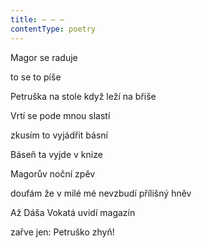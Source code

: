 ```yaml
---
title: – – –
contentType: poetry
---
```


<section>

Magor se raduje

to se to píše

Petruška na stole když leží na břiše

</section>

<section>

Vrtí se pode mnou slastí

zkusím to vyjádřit básní

</section>

<section>

Báseň ta vyjde v knize

Magorův noční zpěv

doufám že v milé mé nevzbudí přílišný hněv

</section>

<section>

Až Dáša Vokatá uvidí magazín

zařve jen: Petruško zhyň!

</section>
